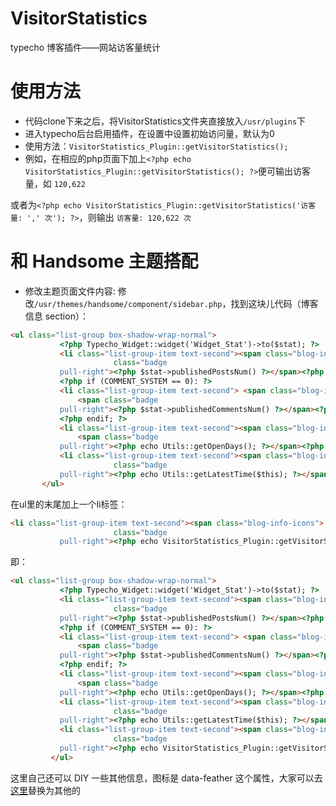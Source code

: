 # VisitorStatistics
typecho 博客插件——网站访客量统计
# 使用方法
- 代码clone下来之后，将VisitorStatistics文件夹直接放入`/usr/plugins`下
- 进入typecho后台启用插件，在设置中设置初始访问量，默认为0
- 使用方法：`VisitorStatistics_Plugin::getVisitorStatistics();`
- 例如，在相应的php页面下加上`<?php echo VisitorStatistics_Plugin::getVisitorStatistics(); ?>`便可输出访客量，如 `120,622`

或者为`<?php echo VisitorStatistics_Plugin::getVisitorStatistics('访客量: ',' 次'); ?>`，则输出 `访客量: 120,622 次`
# 和 Handsome 主题搭配
- 修改主题页面文件内容:
修改`/usr/themes/handsome/component/sidebar.php`，找到这块儿代码（博客信息 section）：
```html
<ul class="list-group box-shadow-wrap-normal">
           <?php Typecho_Widget::widget('Widget_Stat')->to($stat); ?>
           <li class="list-group-item text-second"><span class="blog-info-icons"> <i data-feather="award"></i></span> <span
                       class="badge
           pull-right"><?php $stat->publishedPostsNum() ?></span><?php _me("文章数目") ?></li>
           <?php if (COMMENT_SYSTEM == 0): ?>
           <li class="list-group-item text-second"> <span class="blog-info-icons"> <i data-feather="message-circle"></i></span>
               <span class="badge
           pull-right"><?php $stat->publishedCommentsNum() ?></span><?php _me("评论数目") ?></li>
           <?php endif; ?>
           <li class="list-group-item text-second"><span class="blog-info-icons"> <i data-feather="calendar"></i></span>
               <span class="badge
           pull-right"><?php echo Utils::getOpenDays(); ?></span><?php _me("运行天数") ?></li>
           <li class="list-group-item text-second"><span class="blog-info-icons"> <i data-feather="activity"></i></span> <span
                       class="badge
           pull-right"><?php echo Utils::getLatestTime($this); ?></span><?php _me("最后活动") ?></li>
       </ul>
```
在ul里的末尾加上一个li标签：
```html
<li class="list-group-item text-second"><span class="blog-info-icons"> <i data-feather="users"></i></span> <span
                       class="badge
           pull-right"><?php echo VisitorStatistics_Plugin::getVisitorStatistics(); ?></span><?php _me("访客总数") ?></li>
```

即：

```html
<ul class="list-group box-shadow-wrap-normal">
           <?php Typecho_Widget::widget('Widget_Stat')->to($stat); ?>
           <li class="list-group-item text-second"><span class="blog-info-icons"> <i data-feather="award"></i></span> <span
                       class="badge
           pull-right"><?php $stat->publishedPostsNum() ?></span><?php _me("文章数目") ?></li>
           <?php if (COMMENT_SYSTEM == 0): ?>
           <li class="list-group-item text-second"> <span class="blog-info-icons"> <i data-feather="message-circle"></i></span>
               <span class="badge
           pull-right"><?php $stat->publishedCommentsNum() ?></span><?php _me("评论数目") ?></li>
           <?php endif; ?>
           <li class="list-group-item text-second"><span class="blog-info-icons"> <i data-feather="calendar"></i></span>
               <span class="badge
           pull-right"><?php echo Utils::getOpenDays(); ?></span><?php _me("运行天数") ?></li>
           <li class="list-group-item text-second"><span class="blog-info-icons"> <i data-feather="activity"></i></span> <span
                       class="badge
           pull-right"><?php echo Utils::getLatestTime($this); ?></span><?php _me("最后活动") ?></li>
           <li class="list-group-item text-second"><span class="blog-info-icons"> <i data-feather="users"></i></span> <span
                       class="badge
           pull-right"><?php echo VisitorStatistics_Plugin::getVisitorStatistics(); ?></span><?php _me("访客总数") ?></li>
         </ul>
```
这里自己还可以 DIY 一些其他信息，图标是 data-feather 这个属性，大家可以去[这里](https://feathericons.com/)替换为其他的